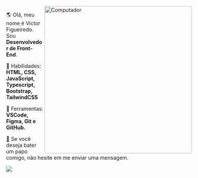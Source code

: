 <img src="https://raw.githubusercontent.com/MicaelliMedeiros/micaellimedeiros/master/image/computer-illustration.png" min-width="400px" max-width="400px" width="400px" align="right" alt="Computador">

<p align="left"> 
  🌎 Olá, meu nome é Victor Figueiredo. Sou <strong>Desenvolvedor de Front-End</strong>.
</p>

<p align="left">
  🦄 Habilidades: <strong>HTML, CSS, JavaScript, Typescript, Bootstrap, TailwindCSS</strong>
</p>

<p align="left">
  💼 Ferramentas: <strong>VSCode, Figma, Git e GitHub.</strong>
</p>

<p align="left">
  💌 Se você deseja bater um papo comigo, não hesite em me enviar uma mensagem.
</p>

<p align="left">
  <a href="https://www.instagram.com/iuricode/" alt="Instagram">
    <img src="https://img.shields.io/badge/-Instagram-1C1C1C?style=for-the-badge&logo=Instagram&logoColor=00FFFF&link=https://www.instagram.com/1victorx_"/>
  </a>
</p>
